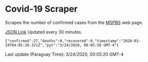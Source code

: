 # Covid-19 Scraper

Scrapes the number of confirmed cases from the [MSPBS](https://www.mspbs.gov.py/covid-19.php) web page.

[JSON Link](https://jmayalag.github.io/covid19-scrape/cases.json)
Updated every 30 minutes.
```
{"confirmed":27,"deaths":0,"recovered":0,"timestamp":"2020-03-24T04:05:20.321Z","pyt":"3/24/2020, 00:05:20 GMT-4"}
```
Last update (Paraguay Time): 3/24/2020, 00:05:20 GMT-4